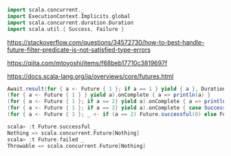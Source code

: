 ```scala
import scala.concurrent._
import ExecutionContext.Implicits.global
import scala.concurrent.duration.Duration
import scala.util.{ Success, Failure }
```
https://stackoverflow.com/questions/34572730/how-to-best-handle-future-filter-predicate-is-not-satisfied-type-errors

https://qiita.com/mtoyoshi/items/f68beb17710c3819697f

https://docs.scala-lang.org/ja/overviews/core/futures.html

```scala
Await.result(for { a <- Future { 1 }; if a == 1 } yield { a }, Duration("1 seconds"))
(for { a <- Future { 1 } } yield a).onComplete { a => println(a) }
(for { a <- Future { 1 }; if a == 2} yield a).onComplete { a => println(a) }
(for { a <- Future { 1 }; if a == 2} yield a).onComplete { case Success(a) => println(a); case Failure(e) => println(e); }
(for { a <- Future { 1 }; _ <- if (a == 2) Future.successful(0) else Future.failed(new RuntimeException("fail"))} yield a).onComplete { case Success(a) => println(a); case Failure(e) => println(e); }
```

```scala
scala> :t Future.successful _
Nothing => scala.concurrent.Future[Nothing]
scala> :t Future.failed _
Throwable => scala.concurrent.Future[Nothing]
```
